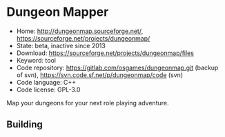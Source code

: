 # Dungeon Mapper

- Home: http://dungeonmap.sourceforge.net/, https://sourceforge.net/projects/dungeonmap/
- State: beta, inactive since 2013
- Download: https://sourceforge.net/projects/dungeonmap/files
- Keyword: tool
- Code repository: https://gitlab.com/osgames/dungeonmap.git (backup of svn), https://svn.code.sf.net/p/dungeonmap/code (svn)
- Code language: C++
- Code license: GPL-3.0

Map your dungeons for your next role playing adventure.

## Building
